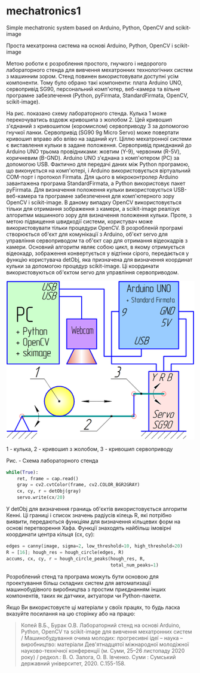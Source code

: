 # mechatronics1
Simple mechatronic system based on Arduino, Python, OpenCV and scikit-image

Проста мехатронна система на основі Arduino, Python, OpenCV і scikit-image

Метою роботи є розроблення простого, гнучкого і недорогого лабораторного стенда для вивчення мехатронних технологічних систем з машинним зором. Стенд повинен використовувати доступні усім компоненти. Тому було обрано такі компоненти: плата Arduino UNO, сервопривід SG90, персональний комп'ютер, веб-камера та вільне програмне забезпечення (Python, pyFirmata, StandardFirmata, OpenCV, scikit-image).

На рис. показано схему лабораторного стенда. Кулька 1 може перекочуватись вздовж кривошипа з жолобом 2. Цей кривошип з'єднаний з кривошипом (коромислом) сервоприводу 3 за допомогою гнучкої ланки. Сервопривід (SG90 9g Micro Servo) може повертати кривошип вправо або вліво на заданий кут. Ціллю мехатронної системи є виставлення кульки в задане положення. Сервопривід приєднаний до Arduino UNO трьома провідниками: жовтим (Y-9), червоним (R-5V), коричневим (B-GND). Arduino UNO з'єднана з комп'ютером (PC) за допомогою USB. Фактично для передачі даних між Python програмою, що виконується на комп'ютері, і Arduino використовується віртуальний COM-порт і протокол Firmata. Для цього в мікроконтролер Arduino завантажена програма StandardFirmata, а Python використовує пакет pyFirmata. Для визначення положення кульки використовується USB-веб-камера та програмне забезпечення для комп'ютерного зору OpenCV і scikit-image. В даному випадку OpenCV використовується тільки для отримання зображення з камери, а scikit-image реалізує алгоритми машинного зору для визначення положення кульки. Проте, з метою підвищення швидкодії системи, користувач може використовувати тільки процедури OpenCV.
В розробленій програмі створюється об'єкт для комунікації з Arduino, об'єкт servo для управління сервоприводом та об'єкт cap для отримання відеокадрів з камери. Основний алгоритм являє собою цикл, в якому отримується відеокадр, зображення конвертується у відтінки сірого, передається у функцію користувача detObj, яка призначена для визначення координат кульки за допомогою процедур scikit-image. Ці координати використовуються об'єктом servo для управління сервоприводом.

![Рис.](mechatronics1.png)

1 - кулька, 2 - кривошип з жолобом, 3 - кривошип  сервоприводу

Рис. - Схема лабораторного стенда

```python
while(True):
    ret, frame = cap.read()
    gray = cv2.cvtColor(frame, cv2.COLOR_BGR2GRAY)
    cx, cy, r = detObj(gray)
    servo.write(cx/20)
```

У detObj для визначення границь об'єктів використовується алгоритм Кенні. Ці границі і список значень радіусів кілець R, які потрібно виявити, передаються функціям для визначення кільцевих форм на основі перетворення Хафа. Функції знаходять найбільш імовірні координати центра кільця (cx, cy):

```python
edges = canny(image, sigma=2, low_threshold=10, high_threshold=20)
R = [16]; hough_res = hough_circle(edges, R)
accums, cx, cy, r = hough_circle_peaks(hough_res, R,
                                       total_num_peaks=1)
```

Розроблений стенд та програма можуть бути основою для проектування більш складних систем для автоматизації машинобудівного виробництва з простим приєднанням інших компонентів, таких як датчики, актуатори чи Python-пакети.

Якщо Ви використовуєте ці матеріали у своїх працях, то будь ласка вказуйте посилання на цю сторінку або на працю:

> Копей В.Б., Бурак О.В. Лабораторний стенд на основі Arduino, Python, OpenCV та scikit-image для вивчення мехатронних систем / Машинобудування очима молодих: прогресивні ідеї – наука – виробництво: матеріали Дев'ятнадцятої міжнародної молодіжної науково-технічної конференції (м. Суми, 25–26 листопаду 2020 року) / редкол.: В. О. Залога, О. В. Івченко. Суми : Сумський державний університет, 2020. С.155-158.
